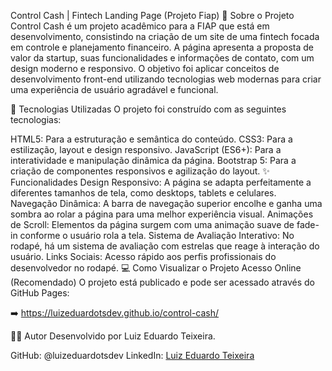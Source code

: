 Control Cash | Fintech Landing Page (Projeto Fiap)
📄 Sobre o Projeto
Control Cash é um projeto acadêmico para a FIAP que está em desenvolvimento, consistindo na criação de um site de uma fintech focada em controle e planejamento financeiro. A página apresenta a proposta de valor da startup, suas funcionalidades e informações de contato, com um design moderno e responsivo.
O objetivo foi aplicar conceitos de desenvolvimento front-end utilizando tecnologias web modernas para criar uma experiência de usuário agradável e funcional.

🚀 Tecnologias Utilizadas
O projeto foi construído com as seguintes tecnologias:

HTML5: Para a estruturação e semântica do conteúdo.
CSS3: Para a estilização, layout e design responsivo.
JavaScript (ES6+): Para a interatividade e manipulação dinâmica da página.
Bootstrap 5: Para a criação de componentes responsivos e agilização do layout.
✨ Funcionalidades
Design Responsivo: A página se adapta perfeitamente a diferentes tamanhos de tela, como desktops, tablets e celulares.
Navegação Dinâmica: A barra de navegação superior encolhe e ganha uma sombra ao rolar a página para uma melhor experiência visual.
Animações de Scroll: Elementos da página surgem com uma animação suave de fade-in conforme o usuário rola a tela.
Sistema de Avaliação Interativo: No rodapé, há um sistema de avaliação com estrelas que reage à interação do usuário.
Links Sociais: Acesso rápido aos perfis profissionais do desenvolvedor no rodapé.
💻 Como Visualizar o Projeto
Acesso Online (Recomendado)
O projeto está publicado e pode ser acessado através do GitHub Pages:

➡️ https://luizeduardotsdev.github.io/control-cash/

👨‍💻 Autor
Desenvolvido por Luiz Eduardo Teixeira.

GitHub: @luizeduardotsdev
LinkedIn: [Luiz Eduardo Teixeira](https://www.linkedin.com/in/luiz-eduardo-teixeiradev/)
